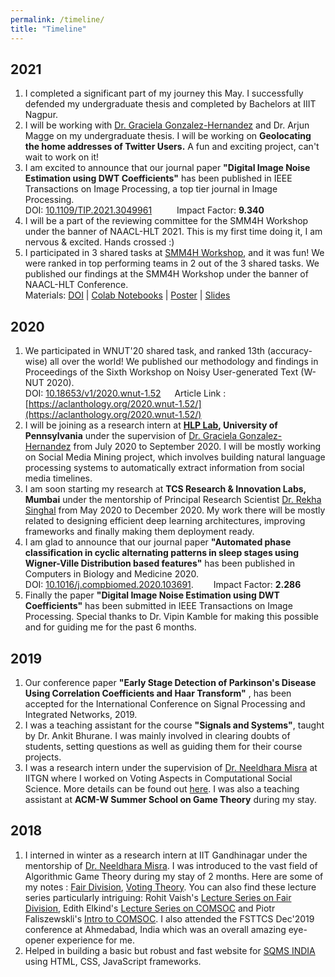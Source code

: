 ```yaml
---
permalink: /timeline/
title: "Timeline"
---
```


2021
-----
1. I completed a significant part of my journey this May. I successfully defended my undergraduate thesis and completed by Bachelors at IIIT Nagpur. 
2. I will be working with [Dr. Graciela Gonzalez-Hernandez](https://www.dbei.med.upenn.edu/bio/graciela-gonzalez-hernandez-ms-phd) and Dr. Arjun Magge on my undergraduate thesis. I will be working on **Geolocating the home addresses of Twitter Users.** A fun and exciting project, can't wait to work on it!
3. I am excited to announce that our journal paper **"Digital Image Noise Estimation using DWT Coefficients"** has been published in IEEE Transactions on Image Processing, a top tier journal in Image Processing.\
DOI: [10.1109/TIP.2021.3049961](10.1109/TIP.2021.3049961) &emsp; &emsp; Impact Factor: **9.340**
4. I will be a part of the reviewing committee for the SMM4H Workshop under the banner of NAACL-HLT 2021. This is my first time doing it, I am nervous & excited. Hands crossed :)
5. I participated in 3 shared tasks at [SMM4H Workshop](https://healthlanguageprocessing.org/smm4h-2021/), and it was fun! We were ranked in top performing teams in 2 out of the 3 shared tasks. We published our findings at the SMM4H Workshop under the banner of NAACL-HLT Conference.\
Materials: [DOI](10.18653/v1/2021.smm4h-1.24) \| [Colab Notebooks](https://drive.google.com/drive/folders/1JYNVTmdkivR7OdGkqvzkT1wmYnancTfw?usp=sharing) \| [Poster](/files/IIITN@SMM4H_2021_Tasks.pdf) \| [Slides](/files/Transformers_Models_for_Classification_of_Health_Related_Tweets.pdf) 

2020
-----
1. We participated in WNUT'20 shared task, and ranked 13th (accuracy-wise) all over the world! We published our methodology and findings in Proceedings of the Sixth Workshop on Noisy User-generated Text (W-NUT 2020).\
DOI: [10.18653/v1/2020.wnut-1.52](10.18653/v1/2020.wnut-1.52) &emsp; Article Link : [https://aclanthology.org/2020.wnut-1.52/](https://aclanthology.org/2020.wnut-1.52/)
2. I will be joining as a research intern at **[HLP Lab](https://healthlanguageprocessing.org/), University of Pennsylvania** under the supervision of [Dr. Graciela Gonzalez-Hernandez](https://www.dbei.med.upenn.edu/bio/graciela-gonzalez-hernandez-ms-phd) from July 2020 to September 2020. I will be mostly working on Social Media Mining project, which involves building natural language processing systems to automatically extract information from social media timelines.
3. I am soon starting my research at **TCS Research & Innovation Labs, Mumbai** under the mentorship of Principal Research Scientist [Dr. Rekha Singhal](https://www.linkedin.com/in/rekha-singhal-7122635/) from May 2020 to December 2020. My work there will be mostly related to designing efficient deep learning architectures, improving frameworks and finally making them deployment ready.
4. I am glad to announce that our journal paper **"Automated phase classification in cyclic alternating patterns in sleep stages using Wigner-Ville Distribution based features"** has been published in Computers in Biology and Medicine 2020.\
DOI: [10.1016/j.compbiomed.2020.103691](10.1016/j.compbiomed.2020.103691).&emsp;&emsp; Impact Factor: **2.286**
5. Finally the paper **"Digital Image Noise Estimation using DWT Coefficients"** has been submitted in IEEE Transactions on Image Processing. Special thanks to Dr. Vipin Kamble for making this possible and for guiding me for the past 6 months.

2019
-----
1. Our conference paper **"Early Stage Detection of Parkinson's Disease Using Correlation Coefficients and Haar Transform"** , has been accepted for the International Conference on Signal Processing and Integrated Networks, 2019.  
2. I was a teaching assistant for the course **"Signals and Systems"**, taught by Dr. Ankit Bhurane. I was mainly involved in clearing doubts of students, setting questions as well as guiding them for their course projects. 
3. I was a research intern under the supervision of [Dr. Neeldhara Misra](http://people.iitgn.ac.in/~neeldhara/) at IITGN where I worked on Voting Aspects in Computational Social Science. More details can be found out [here](/cv). I was also a teaching assistant at **ACM-W Summer School on Game Theory** during my stay. 

2018
-----
1. I interned in winter as a research intern at IIT Gandhinagar under the mentorship of [Dr. Neeldhara Misra](http://people.iitgn.ac.in/~neeldhara/). I was introduced to the vast field of Algorithmic Game Theory during my stay of 2 months.  Here are some of my notes : [Fair Division](files/Lecture_Series_on_Fair_Division.pdf), [Voting Theory](files/Lecture_Series_on_Computational_Social_Choice.pdf). You can also find these lecture series particularly intriguing: Rohit Vaish's [Lecture Series on Fair Division](https://www.youtube.com/playlist?list=PLRfu94TCePTvFBCeRqWLC_jEwEZhY4PLw), Edith Elkind's [Lecture Series on COMSOC](https://www.youtube.com/playlist?list=PLRfu94TCePTtAgBZ36AAJ6dibrZb001yR) and Piotr Faliszewskli's [Intro to COMSOC](https://www.youtube.com/watch?v=VcnQ4p_6BFc&ab_channel=ParameterizedComplexity). I also attended the FSTTCS  Dec'2019 conference at Ahmedabad, India which was an overall amazing eye-opener experience for me.
2. Helped in building a basic but robust and fast website for [SQMS INDIA](https://sqmsindia.com/) using HTML, CSS, JavaScript frameworks. 